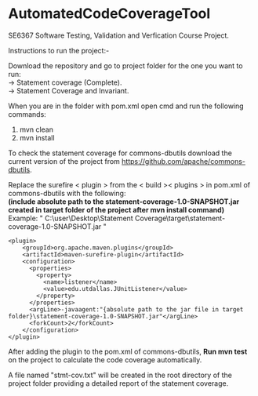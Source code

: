 # AutomatedCodeCoverageTool
SE6367 Software Testing, Validation and Verfication Course Project.

Instructions to run the project:-

Download the repository and go to project folder for the one you want to run: 
<br>-> Statement coverage (Complete). 
<br>-> Statement Coverage and Invariant.

When you are in the folder with pom.xml open cmd and run the following commands:
1. mvn clean
2. mvn install

To check the statement coverage for commons-dbutils download the current version of the project from https://github.com/apache/commons-dbutils.

Replace the surefire < plugin > from the < build >< plugins > in pom.xml of commons-dbutils with the following:
<br>**(include absolute path to the statement-coverage-1.0-SNAPSHOT.jar created in target folder of the project after mvn install command)**
<br> Example: " C:\user\Desktop\Statement Coverage\target\statement-coverage-1.0-SNAPSHOT.jar "

``` 
<plugin>
    <groupId>org.apache.maven.plugins</groupId>
    <artifactId>maven-surefire-plugin</artifactId>
    <configuration>
      <properties>
        <property>
          <name>listener</name>
          <value>edu.utdallas.JUnitListener</value>
        </property>
      </properties>
      <argLine>-javaagent:"{absolute path to the jar file in target folder}\statement-coverage-1.0-SNAPSHOT.jar"</argLine>
      <forkCount>2</forkCount>
    </configuration>
</plugin>
```      

After adding the plugin to the pom.xml of commons-dbutils,
**Run mvn test** on the project to calculate the code coverage automatically.

A file named "stmt-cov.txt" will be created in the root directory of the project folder providing a detailed report of the statement coverage. 

